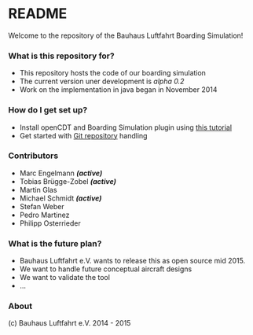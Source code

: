 # README #

Welcome to the repository of the Bauhaus Luftfahrt Boarding Simulation! 

### What is this repository for? ###

* This repository hosts the code of our boarding simulation
* The current version uner development is *alpha 0.2*
* Work on the implementation in java began in November 2014

### How do I get set up? ###

* Install openCDT and Boarding Simulation plugin using [this tutorial](https://bitbucket.org/michele_muc/paxsim/wiki/installation)
* Get started with [Git repository](https://bitbucket.org/michele_muc/paxsim/wiki/git) handling

### Contributors ###

* Marc Engelmann ***(active)***
* Tobias Brügge-Zobel ***(active)***
* Martin Glas
* Michael Schmidt ***(active)***
* Stefan Weber
* Pedro Martinez
* Philipp Osterrieder

### What is the future plan? ###

* Bauhaus Luftfahrt e.V. wants to release this as open source mid 2015.
* We want to handle future conceptual aircraft designs
* We want to validate the tool 
* ...

### About ###

(c) Bauhaus Luftfahrt e.V. 2014 - 2015